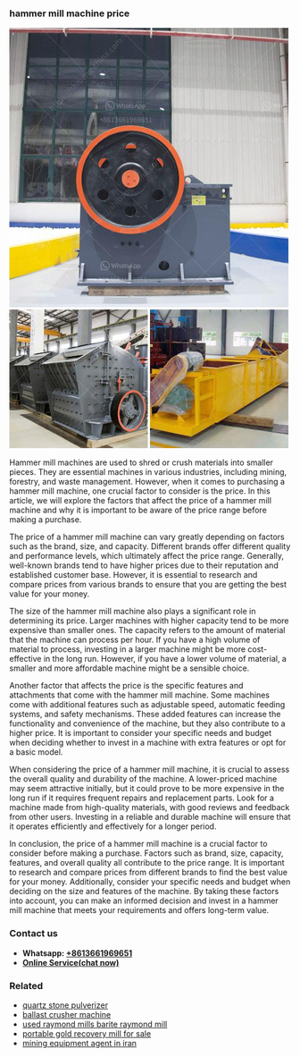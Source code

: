 <h3>hammer mill machine price</h3><img src='1704951825.jpg' alt=''><p>Hammer mill machines are used to shred or crush materials into smaller pieces. They are essential machines in various industries, including mining, forestry, and waste management. However, when it comes to purchasing a hammer mill machine, one crucial factor to consider is the price. In this article, we will explore the factors that affect the price of a hammer mill machine and why it is important to be aware of the price range before making a purchase.</p><p>The price of a hammer mill machine can vary greatly depending on factors such as the brand, size, and capacity. Different brands offer different quality and performance levels, which ultimately affect the price range. Generally, well-known brands tend to have higher prices due to their reputation and established customer base. However, it is essential to research and compare prices from various brands to ensure that you are getting the best value for your money.</p><p>The size of the hammer mill machine also plays a significant role in determining its price. Larger machines with higher capacity tend to be more expensive than smaller ones. The capacity refers to the amount of material that the machine can process per hour. If you have a high volume of material to process, investing in a larger machine might be more cost-effective in the long run. However, if you have a lower volume of material, a smaller and more affordable machine might be a sensible choice.</p><p>Another factor that affects the price is the specific features and attachments that come with the hammer mill machine. Some machines come with additional features such as adjustable speed, automatic feeding systems, and safety mechanisms. These added features can increase the functionality and convenience of the machine, but they also contribute to a higher price. It is important to consider your specific needs and budget when deciding whether to invest in a machine with extra features or opt for a basic model.</p><p>When considering the price of a hammer mill machine, it is crucial to assess the overall quality and durability of the machine. A lower-priced machine may seem attractive initially, but it could prove to be more expensive in the long run if it requires frequent repairs and replacement parts. Look for a machine made from high-quality materials, with good reviews and feedback from other users. Investing in a reliable and durable machine will ensure that it operates efficiently and effectively for a longer period.</p><p>In conclusion, the price of a hammer mill machine is a crucial factor to consider before making a purchase. Factors such as brand, size, capacity, features, and overall quality all contribute to the price range. It is important to research and compare prices from different brands to find the best value for your money. Additionally, consider your specific needs and budget when deciding on the size and features of the machine. By taking these factors into account, you can make an informed decision and invest in a hammer mill machine that meets your requirements and offers long-term value.</p><h3>Contact us</h3><ul><li><strong>Whatsapp:&nbsp;<a href="https://wa.me/8613661969651">+8613661969651</a></strong></li><li><a href="https://swt.shibang-china.com/?git&amp;zhl&amp;hammer mill machine price"><strong>Online Service(chat now)</strong></a></li></ul><h3>Related</h3><ul><li><a href='quartz stone pulverizer.md'>quartz stone pulverizer</a></li><li><a href='ballast crusher machine.md'>ballast crusher machine</a></li><li><a href='used raymond mills barite raymond mill.md'>used raymond mills barite raymond mill</a></li><li><a href='portable gold recovery mill for sale.md'>portable gold recovery mill for sale</a></li><li><a href='mining equipment agent in iran.md'>mining equipment agent in iran</a></li></ul>